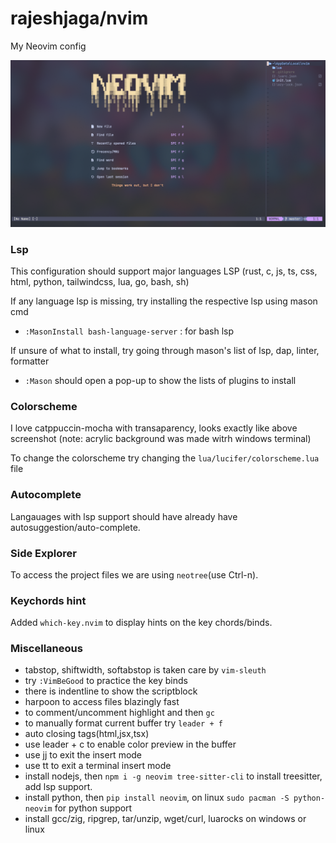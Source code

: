 # rajeshjaga/nvim

My Neovim config

![ss-home](./asset/SS-Home.png)

### Lsp

This configuration should support major languages LSP (rust, c, js, ts, css, html, python, tailwindcss, lua, go, bash, sh)

If any language lsp is missing, try installing the respective lsp using mason cmd
- `:MasonInstall bash-language-server` : for bash lsp

If unsure of what to install, try going through mason's list of lsp, dap, linter, formatter
- `:Mason` should open a pop-up to show the lists of plugins to install

### Colorscheme

I love catppuccin-mocha with transaparency, looks exactly like above screenshot (note: acrylic background was made witrh windows terminal)

To change the colorscheme try changing the `lua/lucifer/colorscheme.lua` file

### Autocomplete

Langauages with lsp support should have already have autosuggestion/auto-complete.

### Side Explorer

To access the project files we are using `neotree`(use Ctrl-n).

### Keychords hint

Added `which-key.nvim` to display hints on the key chords/binds.

### Miscellaneous

- tabstop, shiftwidth, softabstop is taken care by `vim-sleuth`
- try `:VimBeGood` to practice the key binds
- there is indentline to show the scriptblock
- harpoon to access files blazingly fast
- to comment/uncomment  highlight and then `gc`
- to manually format current buffer try `leader + f`
- auto closing tags(html,jsx,tsx)
- use leader + c to enable color preview in the buffer
- use jj to exit the insert mode
- use tt to exit a terminal insert mode
- install nodejs, then `npm i -g neovim tree-sitter-cli` to install treesitter, add lsp support.
- install python, then `pip install neovim`, on linux `sudo pacman -S python-neovim` for python support
- install gcc/zig, ripgrep, tar/unzip, wget/curl, luarocks on windows or linux
